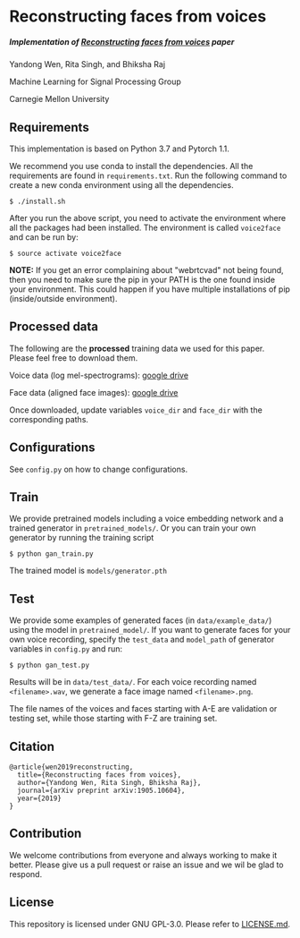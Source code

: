 # Reconstructing faces from voices

##### Implementation of [Reconstructing faces from voices](https://arxiv.org/abs/1905.10604) paper 
Yandong Wen, Rita Singh, and Bhiksha Raj

Machine Learning for Signal Processing Group

Carnegie Mellon University

## Requirements

This implementation is based on Python 3.7 and Pytorch 1.1. 

We recommend you use conda to install the dependencies. All the requirements are found in `requirements.txt`. Run the following command to create a new conda environment using all the dependencies. 

```
$ ./install.sh
```

After you run the above script, you need to activate the environment where all the packages had been installed. The environment is called `voice2face` and can be run by:

```
$ source activate voice2face
```

**NOTE:** If you get an error complaining about "webrtcvad" not being found, then you need to make sure the pip in your PATH is the one found inside your environment. This could happen if you have multiple installations of pip (inside/outside environment).

## Processed data

The following are the **processed** training data we used for this paper. Please feel free to download them.

Voice data (log mel-spectrograms): [google drive](https://drive.google.com/open?id=1T5Mv_7FC2ZfrjQu17Rn9E24IOgdii4tj)

Face data (aligned face images): [google drive](https://drive.google.com/open?id=1qmxGwW5_lNQbTqwW81yPObJ-S-n3rpXp)

Once downloaded, update variables `voice_dir` and `face_dir` with the corresponding paths.

## Configurations 

See `config.py` on how to change configurations. 

## Train
We provide pretrained models including a voice embedding network and a trained generator in `pretrained_models/`. Or you can train your own generator by running the training script
```
$ python gan_train.py
```
The trained model is `models/generator.pth`

## Test

We provide some examples of generated faces (in `data/example_data/`) using the model in `pretrained_model/`.
If you want to generate faces for your own voice recording, specify the `test_data` and `model_path` of generator variables in `config.py` and run:

```
$ python gan_test.py
``` 

Results will be in `data/test_data/`. For each voice recording named `<filename>.wav`, we generate a face image named `<filename>.png`.

The file names of the voices and faces starting with A-E are validation or testing set, while those starting with F-Z are training set.

## Citation

	@article{wen2019reconstructing,
	  title={Reconstructing faces from voices},
	  author={Yandong Wen, Rita Singh, Bhiksha Raj},
	  journal={arXiv preprint arXiv:1905.10604},
	  year={2019}
	}


## Contribution

We welcome contributions from everyone and always working to make it better. Please give us a pull request or raise an issue and we wil be glad to respond. 

## License 

This repository is licensed under GNU GPL-3.0. Please refer to [LICENSE.md](LICENSE.md). 
